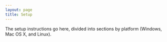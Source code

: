 ```yaml
---
layout: page
title: Setup
---
```


The setup instructions go here,
divided into sections by platform
(Windows, Mac OS X, and Linux).
